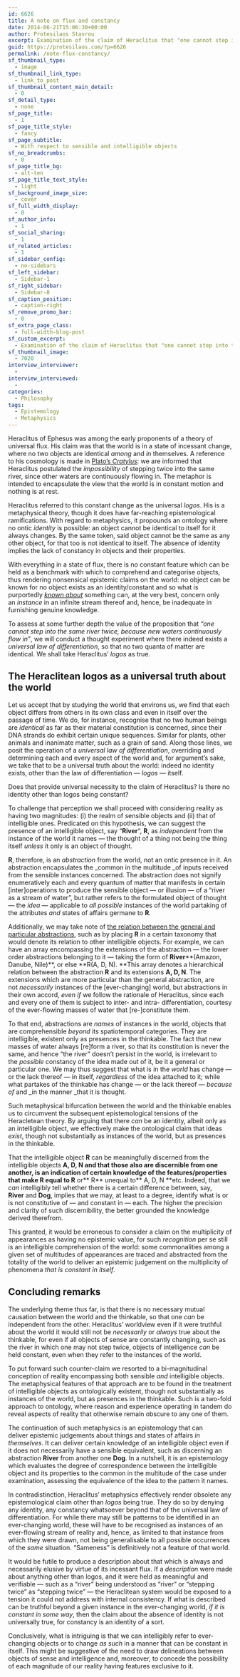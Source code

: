 ```yaml
---
id: 6626
title: A note on flux and constancy
date: 2014-06-21T15:06:30+00:00
author: Protesilaos Stavrou
excerpt: Examination of the claim of Heraclitus that "one cannot step into the same river twice, because new waters continuously flow in".
guid: https://protesilaos.com/?p=6626
permalink: /note-flux-constancy/
sf_thumbnail_type:
  - image
sf_thumbnail_link_type:
  - link_to_post
sf_thumbnail_content_main_detail:
  - 0
sf_detail_type:
  - none
sf_page_title:
  - 1
sf_page_title_style:
  - fancy
sf_page_subtitle:
  - With respect to sensible and intelligible objects
sf_no_breadcrumbs:
  - 0
sf_page_title_bg:
  - alt-ten
sf_page_title_text_style:
  - light
sf_background_image_size:
  - cover
sf_full_width_display:
  - 0
sf_author_info:
  - 1
sf_social_sharing:
  - 1
sf_related_articles:
  - 1
sf_sidebar_config:
  - no-sidebars
sf_left_sidebar:
  - Sidebar-1
sf_right_sidebar:
  - Sidebar-8
sf_caption_position:
  - caption-right
sf_remove_promo_bar:
  - 0
sf_extra_page_class:
  - full-width-blog-post
sf_custom_excerpt:
  - Examination of the claim of Heraclitus that "one cannot step into the same river twice, because new waters continuously flow in".
sf_thumbnail_image:
  - 7020
interview_interviewer:
  - 
interview_interviewed:
  - 
categories:
  - Philosophy
tags:
  - Epistemology
  - Metaphysics
---
```

Heraclitus of Ephesus was among the early proponents of a theory of universal flux. His claim was that the world is in a state of incessant change, where no two objects are identical _among_ and _in_ themselves. A reference to his cosmology is made in <a title="Cratylus by Plato" href="http://classics.mit.edu/Plato/cratylus.html" target="_blank">Plato&#8217;s <em>Cratylus</em></a>: we are informed that Heraclitus postulated the _impossibility_ of stepping twice into the same river, since other waters are continuously flowing in. The metaphor is intended to encapsulate the view that the world is in constant motion and nothing is at rest.

Heraclitus referred to this constant change as the universal _logos_. His is a metaphysical theory, though it does have far-reaching epistemological ramifications. With regard to metaphysics, it propounds an ontology where no ontic _identity_ is possible: an object cannot be identical to itself for it always changes. By the same token, said object cannot be the same as any other object, for that too is not identical to itself. The absence of identity implies the lack of constancy in objects and their properties.

With everything in a state of flux, there is no constant feature which can be held as a benchmark with which to comprehend and categorise objects, thus rendering nonsensical epistemic claims on the world: no object can be known for no object exists as an identity/constant and so what is purportedly [_known about_](https://protesilaos.com/description-specification/ "Description and specification") something can, at the very best, concern only an _instance_ in an infinite stream thereof and, hence, be inadequate in furnishing genuine knowledge.

To assess at some further depth the value of the proposition that _&#8220;one cannot step into the same river twice, because new waters continuously flow in&#8221;_, we will conduct a thought experiment where there indeed exists a _universal law of differentiation_, so that no two quanta of matter are identical. We shall take Heraclitus&#8217; _logos_ as true.

## The Heraclitean logos as a universal truth about the world

Let us accept that by studying the world that environs us, we find that each object differs from others in its own class and even in itself over the passage of time. We do, for instance, recognise that no two human beings are _identical_ as far as their material constitution is concerned, since their DNA strands do exhibit certain unique sequences. Similar for plants, other animals and inanimate matter, such as a grain of sand. Along those lines, we posit the operation of a _universal law of differentiation_, overriding and determining each and every aspect of the world and, for argument&#8217;s sake, we take that to be a universal truth about the world: indeed no identity exists, other than the law of differentiation — _logos_ — itself.

Does that provide universal necessity to the claim of Heraclitus? Is there no identity other than logos being constant?

To challenge that perception we shall proceed with considering reality as having two magnitudes: (i) the realm of sensible objects and (ii) that of intelligible ones. Predicated on this hypothesis, we can suggest the presence of an intelligible object, say &#8220;**River**&#8220;, **R**, as _independent_ from the instance of the world it names — the thought of a thing not being the thing itself _unless_ it only is an object of thought.

**R**, therefore, is an _abstraction_ from the world, not an ontic presence in it. An abstraction encapsulates the _common in the multitude _of inputs received from the sensible instances concerned. The abstraction does not signify enumeratively each and every quantum of matter that manifests in certain [inter]operations to produce the sensible object — or illusion — of a &#8220;river as a stream of water&#8221;, but rather refers to the formulated object of thought — the _idea_ — applicable to _all possible_ instances of the world partaking of the attributes _and_ states of affairs germane to **R**.

Additionally, we may take note of [the relation between the general and particular abstractions](https://protesilaos.com/descriptive-synthetic-arrays/ "Descriptive and synthetic arrays"), such as by placing **R** in a certain taxonomy that would denote its relation to other intelligible objects. For example, we can have an array encompassing the extensions of the abstraction — the lower order abstractions belonging to it — taking the form of **River****(Amazon, Danube, Nile)**, or else **R(A, D, N). **This array denotes a hierarchical relation between the abstraction **R** and its extensions **A, D, N**. The extensions which are more particular than the general abstraction, are not _necessarily_ instances of the [ever-changing] world, but abstractions in their own accord, _even if_ we follow the rationale of Heraclitus, since each and every one of them is subject to inter- and intra- differentiation, courtesy of the ever-flowing masses of water that [re-]constitute them.

To that end, abstractions are _names_ of instances in the world, objects that are comprehensible _beyond_ its spatiotemporal categories. They are intelligible, existent only as presences in the thinkable. The fact that new masses of water always [re]form a river, so that its constitution is never the same, and hence &#8220;the river&#8221; doesn&#8217;t persist in the world, is irrelevant to the _possible_ constancy of the idea made out of it, be it a general or particular one. We may thus suggest that what is in the _world_ has change — or the lack thereof — in itself, _regardless_ of the idea attached to it; while what partakes of the thinkable has change — or the lack thereof — _because of_ and _in the manner _that it is thought.

Such metaphysical bifurcation between the world and the thinkable enables us to circumvent the subsequent epistemological tensions of the Heracletean theory. By arguing that there _can_ be an identity, albeit only as an intelligible object, we effectively make the ontological claim that ideas _exist_, though not substantially as instances of the world, but as presences in the thinkable.

That the intelligible object **R** can be meaningfully discerned from the intelligible objects **A, D, N **and that those also are discernible from one another, is an indication of certain knowledge of the features/properties that make **R** equal to** R** or** R** unequal to** A, D, N **etc. Indeed, that we _can_ intelligibly tell whether there is a certain difference between, say, **River** and **Dog**, implies that we may, at least to a degree, identify what is or is not constitutive of — and constant in — each. The higher the precision and clarity of such discernibility, the better grounded the knowledge derived therefrom.

This granted, it would be erroneous to consider a claim on the multiplicity of appearances as having no epistemic value, for such _recognition_ per se still is an intelligible comprehension of the world: some commonalities among a given set of multitudes of appearances are traced and abstracted from the totality of the world to deliver an epistemic judgement on the multiplicity of phenomena _that is constant in itself_.

## Concluding remarks

The underlying theme thus far, is that there is no necessary mutual causation between the world and the thinkable, so that one _can_ be independent from the other. Heraclitus&#8217; worldview even if it were truthful about the world it would still not be _necessarily_ or _always_ true about the thinkable, for even if all objects of sense are constantly changing, such as the river in which one may not step twice, objects of intelligence _can_ be held constant, even when they refer to the instances of the world.

To put forward such counter-claim we resorted to a bi-magnitudinal conception of reality encompassing both sensible _and_ intelligible objects. The metaphysical features of that approach are to be found in the treatment of intelligible objects as ontologically existent, though not substantially as instances of the world, but as presences in the thinkable. Such is a two-fold approach to ontology, where reason and experience operating in tandem do reveal aspects of reality that otherwise remain obscure to any one of them.

The continuation of such metaphysics is an epistemology that can deliver epistemic judgements about things and states of affairs _in themselves_. It can deliver certain knowledge of an intelligible object even if it does not necessarily have a sensible equivalent, such as discerning an abstraction **River** from another one **Dog**. In a nutshell, it is an epistemology which evaluates the degree of correspondence between the intelligible object and its properties to the common in the multitude of the case under examination, assessing the equivalence of the idea to the pattern it names.

In contradistinction, Heraclitus&#8217; metaphysics effectively render obsolete any epistemological claim other than _logos_ being true. They do so by denying any identity, any constancy whatsoever beyond that of the universal law of differentiation. For while there may still be patterns to be identified in an ever-changing world, these will have to be recognised as instances of an ever-flowing stream of reality and, hence, as limited to that instance from which they were drawn, not being generalisable to all possible occurrences of the _same_ situation. &#8220;Sameness&#8221; is definitively not a feature of that world.

It would be futile to produce a description about that which is always and necessarily elusive by virtue of its incessant flux. If a _description_ were made about anything other than logos, and it were held as meaningful and verifiable — such as a &#8220;river&#8221; being understood as &#8220;river&#8221; or &#8220;stepping twice&#8221; as &#8220;stepping twice&#8221; — the Heraclitean system would be exposed to a tension it could not address with internal consistency. If what is described can be truthful beyond a given instance in the ever-changing world, _if it is constant in some way_, then the claim about the absence of identity is not universally true, for constancy is an identity of a sort.

Conclusively, what is intriguing is that we can intelligibly refer to ever-changing objects or to change _as such_ in a manner that can be constant in itself. This might be suggestive of the need to draw delineations between objects of sense and intelligence and, moreover, to concede the possibility of each magnitude of our reality having features exclusive to it.